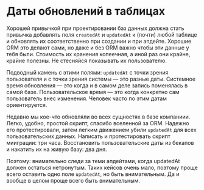# Даты обновлений в таблицах

Хорошей привычкой при проектировании баз данных должна стать привычка добавлять поля `createdAt` и `updatedAt` к (почти) любой таблице и обновлять их соответственно при создании и при апдейте. Хорошие ORM это делают сами, но даже и без ORM важно чтобы эти данные у тебя были. Стоимость их хранения копеечная, а иной раз они крайне, крайне полезны. Не стесняйся показывать их пользователю.

Подводный камень с этими полями: `updatedAt` с точки зрения пользователя и с точки зрения системы — это разные даты. Системное время обновления — это когда и в самом деле запись поменялась в самой базе. Пользовательское время — это когда конкретно сам пользователь внес изменения. Человек часто по этим датам ориентируется.

Недавно мы кое-что обновляли во всех сущностях в базе компаниии. Легко, удобно, простой скрипт, спасибо вселенной за ORM. Надежно его протестировали, затем легким движением убили `updatedAt` для всех пользовательских данных. Написать и протестировать скрипт мииграции: три часа. Восстановить пользовательские даты из бекапов и накатить их на живую базу: два дня.

Поэтому: внимательно следи за теми апдейтами, когда updatedAt должен остаться нетронутым. Таких кейсов очень мало, поэтому проще всего оставить одно поле `updatedAt`, но быть внимательным. Да и вообще в целом проще всего быть внимательным.

